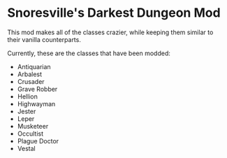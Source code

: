 # Snoresville's Darkest Dungeon Mod
 
This mod makes all of the classes crazier, while keeping them similar to their vanilla counterparts.

Currently, these are the classes that have been modded:

- Antiquarian
- Arbalest
- Crusader
- Grave Robber
- Hellion
- Highwayman
- Jester
- Leper
- Musketeer
- Occultist
- Plague Doctor
- Vestal